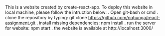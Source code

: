 This is a website created by create-react-app. To deploy this website in local machine, please follow the intruction below:
 . Open git-bash or cmd
 . clone the repository by typing: git clone https://github.com/nqhunga/react-assignment.git
 . install missing dependencies: npm install
 . run the server for website: npm start
 . the website is available at http://localhost:3000/
